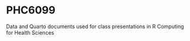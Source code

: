 # PHC6099

Data and Quarto documents used for class presentations in R Computing for Health Sciences
